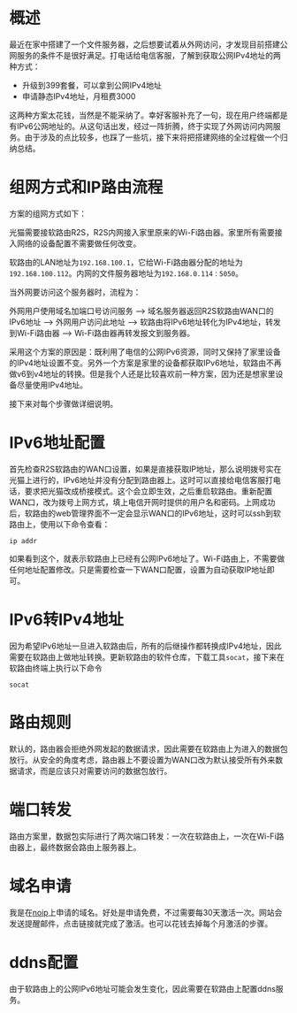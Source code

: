 # 概述

最近在家中搭建了一个文件服务器，之后想要试着从外网访问，才发现目前搭建公网服务的条件不是很好满足。打电话给电信客服，了解到获取公网IPv4地址的两种方式：

- 升级到399套餐，可以拿到公网IPv4地址
- 申请静态IPv4地址，月租费3000

这两种方案太花钱，当然是不能采纳了。幸好客服补充了一句，现在用户终端都是有IPv6公网地址的。从这句话出发，经过一阵折腾，终于实现了外网访问内网服务。由于涉及的点比较多，也踩了一些坑，接下来将把搭建网络的全过程做一个归纳总结。

# 组网方式和IP路由流程

方案的组网方式如下：


光猫需要接软路由R2S，R2S内网接入家里原来的Wi-Fi路由器。家里所有需要接入网络的设备配置不需要做任何改变。

软路由的LAN地址为`192.168.100.1`，它给Wi-Fi路由器分配的地址为`192.168.100.112`。内网的文件服务器地址为`192.168.0.114：5050`。

当外网要访问这个服务器时，流程为：

外网用户使用域名加端口号访问服务 --> 域名服务器返回R2S软路由WAN口的IPv6地址 --> 外网用户访问此地址 --> 软路由将IPv6地址转化为IPv4地址，转发到Wi-Fi路由器 --> Wi-Fi路由器再转发报文到服务器。

采用这个方案的原因是：既利用了电信的公网IPv6资源，同时又保持了家里设备的IPv4地址设置不变。另外一个方案是家里的设备都获取IPv6地址，软路由不再做v6到v4地址的转换。但是我个人还是比较喜欢前一种方案，因为还是想家里设备尽量使用IPv4地址。

接下来对每个步骤做详细说明。

# IPv6地址配置

首先检查R2S软路由的WAN口设置，如果是直接获取IP地址，那么说明拨号实在光猫上进行的，IPv6地址并没有分配到路由器上。这时可以直接给电信客服打电话，要求把光猫改成桥接模式。这个会立即生效，之后重启软路由。重新配置WAN口，改为拨号上网方式，填上电信开网时提供的用户名和密码。上网成功后，软路由的web管理界面不一定会显示WAN口的IPv6地址，这时可以ssh到软路由上，使用以下命令查看：

`ip addr`

如果看到这个，就表示软路由上已经有公网IPv6地址了。Wi-Fi路由上，不需要做任何地址配置修改。只是需要检查一下WAN口配置，设置为自动获取IP地址即可。

# IPv6转IPv4地址

因为希望IPv6地址一旦进入软路由后，所有的后继操作都转换成IPv4地址，因此需要在软路由上做地址转换。更新软路由的软件仓库，下载工具`socat`，接下来在软路由终端上执行以下命令

`socat`

# 路由规则

默认的，路由器会拒绝外网发起的数据请求，因此需要在软路由上为进入的数据包放行。从安全的角度考虑，路由器上不要设置为WAN口改为默认接受所有外来数据请求，而是应该只对需要访问的数据包放行。

# 端口转发

路由方案里，数据包实际进行了两次端口转发：一次在软路由上，一次在Wi-Fi路由器上，最终数据会路由上服务器上。

# 域名申请

我是在[noip](www.noip.com)上申请的域名。好处是申请免费，不过需要每30天激活一次。网站会发送提醒邮件，点击链接就完成了激活。也可以花钱去掉每个月激活的步骤。

# ddns配置

由于软路由上的公网IPv6地址可能会发生变化，因此需要在软路由上配置ddns服务。
